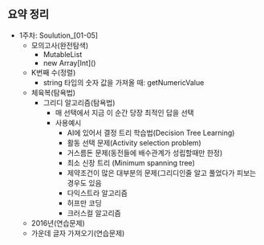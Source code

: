 ## 요약 정리

* 1주차: Soulution_[01-05]
    * 모의고사(완전탐색)
        * MutableList
        * new Array\[Int]\()
    * K번째 수(정렬)
        * string 타입의 숫자 값을 가져올 때: getNumericValue
    * 체육복(탐욕법)
        * 그리디 알고리즘(탐욕법)
            * 매 선택에서 지금 이 순간 당장 최적인 답을 선택
            * 사용예시
                * AI에 있어서 결정 트리 학습법(Decision Tree Learning)
                * 활동 선택 문제(Activity selection problem)
                * 거스름돈 문제(동전들에 배수관계가 성립할때만 한정)
                * 최소 신장 트리 (Minimum spanning tree)
                * 제약조건이 많은 대부분의 문제(그리디인줄 알고 풀었다가 피보는 경우도 있음
                * 다익스트라 알고리즘
                * 허프만 코딩
                * 크러스컬 알고리즘
    * 2016년(연습문제)
    * 가운데 글자 가져오기(연습문제)

